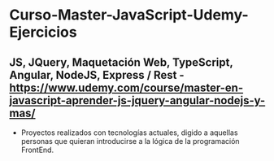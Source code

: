 # Curso-Master-JavaScript-Udemy-Ejercicios
## JS, JQuery, Maquetación Web, TypeScript, Angular, NodeJS, Express / Rest - https://www.udemy.com/course/master-en-javascript-aprender-js-jquery-angular-nodejs-y-mas/

- Proyectos realizados con tecnologías actuales, digido a aquellas personas que quieran introducirse a la lógica de la programación FrontEnd.
